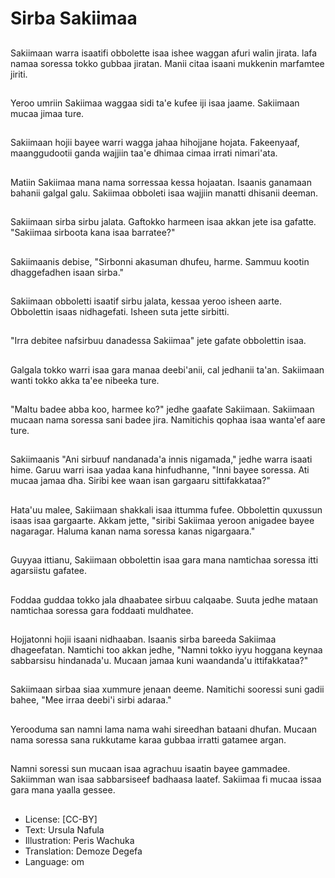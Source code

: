 # Sirba Sakiimaa

##
Sakiimaan warra isaatifi obbolette isaa ishee waggan afuri walin jirata. lafa namaa soressa tokko gubbaa jiratan. Manii citaa isaani mukkenin marfamtee jiriti.

##
Yeroo umriin Sakiimaa waggaa sidi ta'e kufee iji isaa jaame. Sakiimaan mucaa jimaa ture.

##
Sakiimaan hojii bayee warri wagga jahaa hihojjane hojata. Fakeenyaaf, maanggudootii ganda wajjiin taa'e dhimaa cimaa irrati nimari'ata.

##
Matiin Sakiimaa mana nama sorressaa kessa hojaatan. Isaanis ganamaan bahanii galgal galu. Sakiimaa obboleti isaa wajjiin manatti dhisanii deeman.

##
Sakiimaan sirba sirbu jalata. Gaftokko harmeen isaa akkan jete isa gafatte. "Sakiimaa sirboota kana isaa barratee?"

##
Sakiimaanis debise, "Sirbonni akasuman dhufeu, harme. Sammuu kootin dhaggefadhen isaan sirba."

##
Sakiimaan obboletti isaatif sirbu jalata, kessaa yeroo isheen aarte. Obbolettin isaas nidhagefati. Isheen suta jette sirbitti.

##
"Irra debitee nafsirbuu danadessa Sakiimaa" jete gafate obbolettin isaa.

##
Galgala tokko warri isaa gara manaa deebi'anii, cal jedhanii ta'an. Sakiimaan wanti tokko akka ta'ee nibeeka ture.

##
"Maltu badee abba koo, harmee ko?" jedhe gaafate Sakiimaan. Sakiimaan mucaan nama soressa sani badee jira. Namitichis qophaa isaa wanta'ef aare ture.

##
Sakiimaanis "Ani sirbuuf nandanada'a innis nigamada," jedhe warra isaati hime. Garuu warri isaa yadaa kana hinfudhanne, "Inni bayee soressa. Ati mucaa jamaa dha. Siribi kee waan isan gargaaru sittifakkataa?"

##
Hata'uu malee, Sakiimaan shakkali isaa ittumma fufee. Obbolettin quxussun isaas isaa gargaarte. Akkam jette, "siribi Sakiimaa yeroon anigadee bayee nagaragar. Haluma kanan nama soressa kanas nigargaara."

##
Guyyaa ittianu, Sakiimaan obbolettin isaa gara mana namtichaa soressa itti agarsiistu gafatee.

##
Foddaa guddaa tokko jala dhaabatee sirbuu calqaabe. Suuta jedhe mataan namtichaa soressa gara foddaati muldhatee.

##
Hojjatonni hojii isaani nidhaaban. Isaanis sirba bareeda Sakiimaa dhageefatan. Namtichi too akkan jedhe, "Namni tokko iyyu hoggana keynaa sabbarsisu hindanada'u. Mucaan jamaa kuni waandanda'u ittifakkataa?"

##
Sakiimaan sirbaa siaa xummure jenaan deeme. Namitichi sooressi suni gadii bahee, "Mee irraa deebi'i sirbi adaraa."

##
Yerooduma san namni lama nama wahi sireedhan bataani dhufan. Mucaan nama soressa sana rukkutame karaa gubbaa irratti gatamee argan.

##
Namni soressi sun mucaan isaa agrachuu isaatin bayee gammadee. Sakiimman wan isaa sabbarsiseef badhaasa laatef. Sakiimaa fi mucaa issaa gara mana yaalla gessee.

##
* License: [CC-BY]
* Text: Ursula Nafula
* Illustration: Peris Wachuka
* Translation: Demoze Degefa
* Language: om
